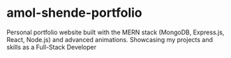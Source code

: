 # amol-shende-portfolio
Personal portfolio website built with the MERN stack (MongoDB, Express.js, React, Node.js) and advanced animations. Showcasing my projects and skills as a Full-Stack Developer
